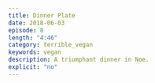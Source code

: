 ```yaml
---
title: Dinner Plate
date: 2018-06-03
episode: 8
length: "4:46"
category: terrible_vegan
keywords: vegan
description: A triumphant dinner in Noe.
explicit: "no"
---
```

